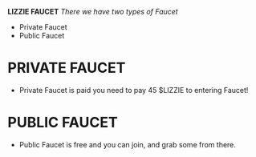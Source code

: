 __LIZZIE FAUCET__
*There we have two types of Faucet*
- Private Faucet
- Public Faucet

# PRIVATE FAUCET
- Private Faucet is paid you need to pay 45 $LIZZIE to entering Faucet! 

# PUBLIC FAUCET
- Public Faucet is free and you can join, and grab some from there.
